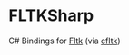# FLTKSharp
C# Bindings for [Fltk](https://fltk.org) (via [cfltk](https://github.com/MoAlyousef/cfltk))